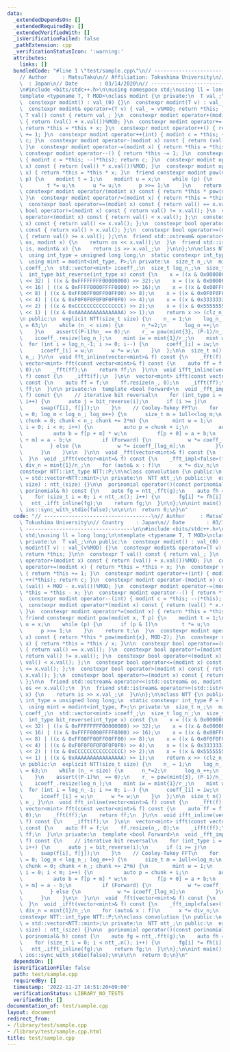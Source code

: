 ```yaml
---
data:
  _extendedDependsOn: []
  _extendedRequiredBy: []
  _extendedVerifiedWith: []
  _isVerificationFailed: false
  _pathExtension: cpp
  _verificationStatusIcon: ':warning:'
  attributes:
    links: []
  bundledCode: "#line 1 \"test/sample.cpp\"\n// -----------------------------------\n\
    // Author     : MatsuTaku\n// Affiliation: Tokushima University\n// Country  \
    \  : Japan\n// Date       : 03/14/2020\n// -----------------------------------\n\
    \n#include <bits/stdc++.h>\n\nusing namespace std;\nusing ll = long long;\n\n\
    template <typename T, T MOD>\nclass modint {\n private:\n  T val_;\n\n public:\n\
    \  constexpr modint() : val_(0) {}\n  constexpr modint(T v) : val_(v%MOD) {}\n\
    \  constexpr modint& operator=(T v) { val_ = v%MOD; return *this; }\n\n  constexpr\
    \ T val() const { return val_; }\n  constexpr modint operator+(modint x) const\
    \ { return (val() + x.val())%MOD; }\n  constexpr modint operator+=(modint x) {\
    \ return *this = *this + x; }\n  constexpr modint operator++() { return *this\
    \ += 1; }\n  constexpr modint operator++(int) { modint c = *this; ++(*this); return\
    \ c; }\n  constexpr modint operator-(modint x) const { return (val() + MOD - x.val())%MOD;\
    \ }\n  constexpr modint operator-=(modint x) { return *this = *this - x; }\n \
    \ constexpr modint operator--() { return *this -= 1; }\n  constexpr modint operator--(int)\
    \ { modint c = *this; --(*this); return c; }\n  constexpr modint operator*(modint\
    \ x) const { return (val() * x.val())%MOD; }\n  constexpr modint operator*=(modint\
    \ x) { return *this = *this * x; }\n  friend constexpr modint pow(modint x, T\
    \ p) {\n    modint t = 1;\n    modint u = x;\n    while (p) {\n      if (p & 1)\n\
    \        t *= u;\n      u *= u;\n      p >>= 1;\n    }\n    return t;\n  }\n \
    \ constexpr modint operator/(modint x) const { return *this * pow(modint{x}, MOD-2);\
    \ }\n  constexpr modint operator/=(modint x) { return *this = *this / x; }\n\n\
    \  constexpr bool operator==(modint x) const { return val() == x.val(); }\n  constexpr\
    \ bool operator!=(modint x) const { return val() != x.val(); }\n  constexpr bool\
    \ operator<(modint x) const { return val() < x.val(); };\n  constexpr bool operator<=(modint\
    \ x) const { return val() <= x.val(); };\n  constexpr bool operator>(modint x)\
    \ const { return val() > x.val(); };\n  constexpr bool operator>=(modint x) const\
    \ { return val() >= x.val(); };\n\n  friend std::ostream& operator<<(std::ostream&\
    \ os, modint x) {\n    return os << x.val();\n  }\n  friend std::istream& operator>>(std::istream&\
    \ is, modint& x) {\n    return is >> x.val_;\n  }\n\n};\n\nclass NTT {\n public:\n\
    \  using int_type = unsigned long long;\n  static constexpr int_type P = 998244353;\n\
    \  using mint = modint<int_type, P>;\n private:\n  size_t n_;\n  mint r_;\n  std::vector<mint>\
    \ coeff_;\n  std::vector<mint> icoeff_;\n  size_t log_n_;\n  size_t clz_n_;\n\n\
    \  int_type bit_reverse(int_type x) const {\n    x = ((x & 0x00000000FFFFFFFF)\
    \ << 32) | ((x & 0xFFFFFFFF00000000) >> 32);\n    x = ((x & 0x0000FFFF0000FFFF)\
    \ << 16) | ((x & 0xFFFF0000FFFF0000) >> 16);\n    x = ((x & 0x00FF00FF00FF00FF)\
    \ << 8) | ((x & 0xFF00FF00FF00FF00) >> 8);\n    x = ((x & 0x0F0F0F0F0F0F0F0F)\
    \ << 4) | ((x & 0xF0F0F0F0F0F0F0F0) >> 4);\n    x = ((x & 0x3333333333333333)\
    \ << 2) | ((x & 0xCCCCCCCCCCCCCCCC) >> 2);\n    x = ((x & 0x5555555555555555)\
    \ << 1) | ((x & 0xAAAAAAAAAAAAAAAA) >> 1);\n    return x >> (clz_n_+1);\n  }\n\
    \n public:\n  explicit NTT(size_t size) {\n    n_ = 1;\n    log_n_ = 0;\n    clz_n_\
    \ = 63;\n    while (n_ < size) {\n      n_*=2;\n      log_n_++;\n      clz_n_--;\n\
    \    }\n    assert((P-1)%n_ == 0);\n    r_ = pow(mint{3}, (P-1)/n_);\n    coeff_.resize(log_n_);\n\
    \    icoeff_.resize(log_n_);\n    mint iw = mint{1}/r_;\n    mint w = r_;\n  \
    \  for (int i = log_n_-1; i >= 0; i--) {\n      coeff_[i] = iw;\n      iw *= iw;\n\
    \      icoeff_[i] = w;\n      w *= w;\n    }\n  };\n\n  size_t n() const { return\
    \ n_; }\n\n  void fft_inline(vector<mint>& f) const {\n    _fft(f);\n  }\n\n \
    \ vector<mint> fft(const vector<mint>& f) const {\n    auto ff = f;\n    ff.resize(n_,\
    \ 0);\n    _fft(ff);\n    return ff;\n  }\n\n  void ifft_inline(vector<mint>&\
    \ f) const {\n    _ifft(f);\n  }\n\n  vector<mint> ifft(const vector<mint>& f)\
    \ const {\n    auto ff = f;\n    ff.resize(n_, 0);\n    _ifft(ff);\n    return\
    \ ff;\n  }\n\n private:\n  template <bool Forward>\n  void _fft_impl(vector<mint>&\
    \ f) const {\n    // iterative bit reversal\n    for (int_type i = 0; i < n_;\
    \ i++) {\n      auto j = bit_reverse(i);\n      if (i >= j)\n        continue;\n\
    \      swap(f[i], f[j]);\n    }\n    // Cooley-Tukey FFT\n    for (size_t log_m\
    \ = 0; log_m < log_n_; log_m++) {\n      size_t m = 1ull<<log_m;\n      for (size_t\
    \ chunk = 0; chunk < n_; chunk += 2*m) {\n        mint w = 1;\n        for (size_t\
    \ i = 0; i < m; i++) {\n          auto p = chunk + i;\n          auto a = f[p];\n\
    \          auto b = f[p + m] * w;\n          f[p + 0] = a + b;\n          f[p\
    \ + m] = a - b;\n          if (Forward) {\n            w *= coeff_[log_m];\n \
    \         } else {\n            w *= icoeff_[log_m];\n          }\n        }\n\
    \      }\n    }\n\n  }\n\n  void _fft(vector<mint>& f) const {\n    _fft_impl<true>(f);\n\
    \  }\n  void _ifft(vector<mint>& f) const {\n    _fft_impl<false>(f);\n    mint\
    \ div_n = mint{1}/n_;\n    for (auto& x : f)\n      x *= div_n;\n  }\n\n};\n\n\
    constexpr NTT::int_type NTT::P;\n\nclass convolution {\n public:\n  using porinomial\
    \ = std::vector<NTT::mint>;\n private:\n  NTT ntt_;\n public:\n  explicit convolution(size_t\
    \ size) : ntt_(size) {}\n\n  porinomial operator()(const porinomial& g, const\
    \ porinomial& h) const {\n    auto fg = ntt_.fft(g);\n    auto fh = ntt_.fft(h);\n\
    \    for (size_t i = 0; i < ntt_.n(); i++) {\n      fg[i] *= fh[i];\n    }\n \
    \   ntt_.ifft_inline(fg);\n    return fg;\n  }\n\n};\n\nint main() {\n  cin.tie(nullptr);\
    \ ios::sync_with_stdio(false);\n\n\n\n  return 0;\n}\n"
  code: "// -----------------------------------\n// Author     : MatsuTaku\n// Affiliation:\
    \ Tokushima University\n// Country    : Japan\n// Date       : 03/14/2020\n//\
    \ -----------------------------------\n\n#include <bits/stdc++.h>\n\nusing namespace\
    \ std;\nusing ll = long long;\n\ntemplate <typename T, T MOD>\nclass modint {\n\
    \ private:\n  T val_;\n\n public:\n  constexpr modint() : val_(0) {}\n  constexpr\
    \ modint(T v) : val_(v%MOD) {}\n  constexpr modint& operator=(T v) { val_ = v%MOD;\
    \ return *this; }\n\n  constexpr T val() const { return val_; }\n  constexpr modint\
    \ operator+(modint x) const { return (val() + x.val())%MOD; }\n  constexpr modint\
    \ operator+=(modint x) { return *this = *this + x; }\n  constexpr modint operator++()\
    \ { return *this += 1; }\n  constexpr modint operator++(int) { modint c = *this;\
    \ ++(*this); return c; }\n  constexpr modint operator-(modint x) const { return\
    \ (val() + MOD - x.val())%MOD; }\n  constexpr modint operator-=(modint x) { return\
    \ *this = *this - x; }\n  constexpr modint operator--() { return *this -= 1; }\n\
    \  constexpr modint operator--(int) { modint c = *this; --(*this); return c; }\n\
    \  constexpr modint operator*(modint x) const { return (val() * x.val())%MOD;\
    \ }\n  constexpr modint operator*=(modint x) { return *this = *this * x; }\n \
    \ friend constexpr modint pow(modint x, T p) {\n    modint t = 1;\n    modint\
    \ u = x;\n    while (p) {\n      if (p & 1)\n        t *= u;\n      u *= u;\n\
    \      p >>= 1;\n    }\n    return t;\n  }\n  constexpr modint operator/(modint\
    \ x) const { return *this * pow(modint{x}, MOD-2); }\n  constexpr modint operator/=(modint\
    \ x) { return *this = *this / x; }\n\n  constexpr bool operator==(modint x) const\
    \ { return val() == x.val(); }\n  constexpr bool operator!=(modint x) const {\
    \ return val() != x.val(); }\n  constexpr bool operator<(modint x) const { return\
    \ val() < x.val(); };\n  constexpr bool operator<=(modint x) const { return val()\
    \ <= x.val(); };\n  constexpr bool operator>(modint x) const { return val() >\
    \ x.val(); };\n  constexpr bool operator>=(modint x) const { return val() >= x.val();\
    \ };\n\n  friend std::ostream& operator<<(std::ostream& os, modint x) {\n    return\
    \ os << x.val();\n  }\n  friend std::istream& operator>>(std::istream& is, modint&\
    \ x) {\n    return is >> x.val_;\n  }\n\n};\n\nclass NTT {\n public:\n  using\
    \ int_type = unsigned long long;\n  static constexpr int_type P = 998244353;\n\
    \  using mint = modint<int_type, P>;\n private:\n  size_t n_;\n  mint r_;\n  std::vector<mint>\
    \ coeff_;\n  std::vector<mint> icoeff_;\n  size_t log_n_;\n  size_t clz_n_;\n\n\
    \  int_type bit_reverse(int_type x) const {\n    x = ((x & 0x00000000FFFFFFFF)\
    \ << 32) | ((x & 0xFFFFFFFF00000000) >> 32);\n    x = ((x & 0x0000FFFF0000FFFF)\
    \ << 16) | ((x & 0xFFFF0000FFFF0000) >> 16);\n    x = ((x & 0x00FF00FF00FF00FF)\
    \ << 8) | ((x & 0xFF00FF00FF00FF00) >> 8);\n    x = ((x & 0x0F0F0F0F0F0F0F0F)\
    \ << 4) | ((x & 0xF0F0F0F0F0F0F0F0) >> 4);\n    x = ((x & 0x3333333333333333)\
    \ << 2) | ((x & 0xCCCCCCCCCCCCCCCC) >> 2);\n    x = ((x & 0x5555555555555555)\
    \ << 1) | ((x & 0xAAAAAAAAAAAAAAAA) >> 1);\n    return x >> (clz_n_+1);\n  }\n\
    \n public:\n  explicit NTT(size_t size) {\n    n_ = 1;\n    log_n_ = 0;\n    clz_n_\
    \ = 63;\n    while (n_ < size) {\n      n_*=2;\n      log_n_++;\n      clz_n_--;\n\
    \    }\n    assert((P-1)%n_ == 0);\n    r_ = pow(mint{3}, (P-1)/n_);\n    coeff_.resize(log_n_);\n\
    \    icoeff_.resize(log_n_);\n    mint iw = mint{1}/r_;\n    mint w = r_;\n  \
    \  for (int i = log_n_-1; i >= 0; i--) {\n      coeff_[i] = iw;\n      iw *= iw;\n\
    \      icoeff_[i] = w;\n      w *= w;\n    }\n  };\n\n  size_t n() const { return\
    \ n_; }\n\n  void fft_inline(vector<mint>& f) const {\n    _fft(f);\n  }\n\n \
    \ vector<mint> fft(const vector<mint>& f) const {\n    auto ff = f;\n    ff.resize(n_,\
    \ 0);\n    _fft(ff);\n    return ff;\n  }\n\n  void ifft_inline(vector<mint>&\
    \ f) const {\n    _ifft(f);\n  }\n\n  vector<mint> ifft(const vector<mint>& f)\
    \ const {\n    auto ff = f;\n    ff.resize(n_, 0);\n    _ifft(ff);\n    return\
    \ ff;\n  }\n\n private:\n  template <bool Forward>\n  void _fft_impl(vector<mint>&\
    \ f) const {\n    // iterative bit reversal\n    for (int_type i = 0; i < n_;\
    \ i++) {\n      auto j = bit_reverse(i);\n      if (i >= j)\n        continue;\n\
    \      swap(f[i], f[j]);\n    }\n    // Cooley-Tukey FFT\n    for (size_t log_m\
    \ = 0; log_m < log_n_; log_m++) {\n      size_t m = 1ull<<log_m;\n      for (size_t\
    \ chunk = 0; chunk < n_; chunk += 2*m) {\n        mint w = 1;\n        for (size_t\
    \ i = 0; i < m; i++) {\n          auto p = chunk + i;\n          auto a = f[p];\n\
    \          auto b = f[p + m] * w;\n          f[p + 0] = a + b;\n          f[p\
    \ + m] = a - b;\n          if (Forward) {\n            w *= coeff_[log_m];\n \
    \         } else {\n            w *= icoeff_[log_m];\n          }\n        }\n\
    \      }\n    }\n\n  }\n\n  void _fft(vector<mint>& f) const {\n    _fft_impl<true>(f);\n\
    \  }\n  void _ifft(vector<mint>& f) const {\n    _fft_impl<false>(f);\n    mint\
    \ div_n = mint{1}/n_;\n    for (auto& x : f)\n      x *= div_n;\n  }\n\n};\n\n\
    constexpr NTT::int_type NTT::P;\n\nclass convolution {\n public:\n  using porinomial\
    \ = std::vector<NTT::mint>;\n private:\n  NTT ntt_;\n public:\n  explicit convolution(size_t\
    \ size) : ntt_(size) {}\n\n  porinomial operator()(const porinomial& g, const\
    \ porinomial& h) const {\n    auto fg = ntt_.fft(g);\n    auto fh = ntt_.fft(h);\n\
    \    for (size_t i = 0; i < ntt_.n(); i++) {\n      fg[i] *= fh[i];\n    }\n \
    \   ntt_.ifft_inline(fg);\n    return fg;\n  }\n\n};\n\nint main() {\n  cin.tie(nullptr);\
    \ ios::sync_with_stdio(false);\n\n\n\n  return 0;\n}\n"
  dependsOn: []
  isVerificationFile: false
  path: test/sample.cpp
  requiredBy: []
  timestamp: '2022-11-27 14:51:20+09:00'
  verificationStatus: LIBRARY_NO_TESTS
  verifiedWith: []
documentation_of: test/sample.cpp
layout: document
redirect_from:
- /library/test/sample.cpp
- /library/test/sample.cpp.html
title: test/sample.cpp
---
```

